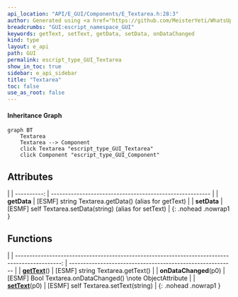 ```yaml
---
api_location: "API/E_GUI/Components/E_Textarea.h:28:3"
author: Generated using <a href="https://github.com/MeisterYeti/WhatsUpDoc">WhatsUpDoc</a>
breadcrumbs: "GUI:escript_namespace_GUI"
keywords: getText, setText, getData, setData, onDataChanged
kind: type
layout: e_api
path: GUI
permalink: escript_type_GUI_Textarea
show_in_toc: true
sidebar: e_api_sidebar
title: "Textarea"
toc: false
use_as_root: false
---
```


#### Inheritance Graph

```mermaid
graph BT
	Textarea
	Textarea --> Component
	click Textarea "escript_type_GUI_Textarea"
	click Component "escript_type_GUI_Component"
```

## Attributes

|
| ----------: | -------------------------------------------------------- | 
| **getData** | [ESMF] string Textarea.getData() (alias for getText)     | 
| **setData** | [ESMF] self Textarea.setData(string) (alias for setText) | 
{: .nohead .nowrap1 }

## Functions

|
| ----------------------------------------------------------------------------------------------: | ---------------------------------------------------------- | 
| **[getText](classGUI_1_1Textarea#classGUI_1_1Textarea_1aa807c6ac5f6650c8e03c71ee43d3c5ab)**()   | [ESMF] string Textarea.getText()                           | 
| **onDataChanged**(p0)                                                                           | [ESMF] Bool Textarea.onDataChanged() \note ObjectAttribute | 
| **[setText](classGUI_1_1Textarea#classGUI_1_1Textarea_1ac7646884c3ec5cb51a0a5c8373f450db)**(p0) | [ESMF] self Textarea.setText(string)                       | 
{: .nohead .nowrap1 }

